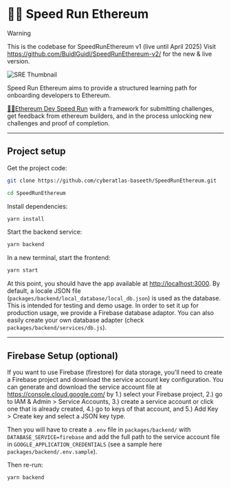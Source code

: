 # 🏃‍♀️ Speed Run Ethereum

> [!WARNING]  
> This is the codebase for SpeedRunEthereum v1 (live until April 2025) Visit https://github.com/BuidlGuidl/SpeedRunEthereum-v2/ for the new & live version.

![SRE Thumbnail](./packages/react-app/public/thumbnail.png)

Speed Run Ethereum aims to provide a structured learning path for onboarding developers to Ethereum.

[🏃‍♀️Ethereum Dev Speed Run](https://medium.com/@austin_48503/%EF%B8%8Fethereum-dev-speed-run-bd72bcba6a4c) with a framework for submitting challenges, get feedback from ethereum builders, and in the process unlocking new challenges and proof of completion.

---

## Project setup

Get the project code:

```bash
git clone https://github.com/cyberatlas-baseeth/SpeedRunEthereum.git

cd SpeedRunEthereum
```

Install dependencies:

```bash
yarn install
```

Start the backend service:

```bash
yarn backend
```

In a new terminal, start the frontend:

```bash
yarn start
```

At this point, you should have the app available at <http://localhost:3000>. By default, a locale JSON file (`packages/backend/local_database/local_db.json`) is used as the database. This is intended for testing and demo usage. In order to set it up for production usage, we provide a Firebase database adaptor. You can also easily create your own database adapter (check `packages/backend/services/db.js`).

---

## Firebase Setup (optional)

If you want to use Firebase (firestore) for data storage, you'll need to create a Firebase project and download the service account key configuration. You can generate and download the service account file at <https://console.cloud.google.com/> by 1.) select your Firebase project, 2.) go to IAM & Admin > Service Accounts, 3.) create a service account or click one that is already created, 4.) go to keys of that account, and 5.) Add Key > Create key and select a JSON key type.

Then you will have to create a `.env` file in `packages/backend/` with `DATABASE_SERVICE=firebase` and add the full path to the service account file in `GOOGLE_APPLICATION_CREDENTIALS` (see a sample here `packages/backend/.env.sample`).

Then re-run:

```bash
yarn backend
```
